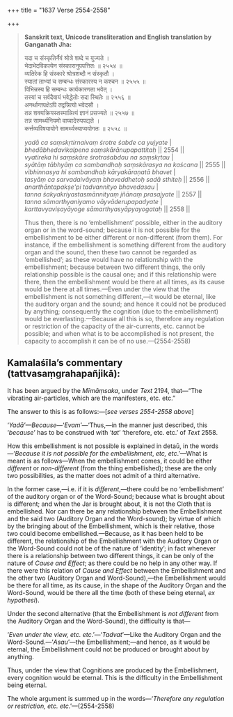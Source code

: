 +++
title = "1637 Verse 2554-2558"

+++
> **Sanskrit text, Unicode transliteration and English translation by Ganganath Jha:** 
>
> यदा च संस्कृतिर्नैवं श्रोत्रे शब्दे च युज्यते ।  
> भेदाभेदविकल्पेन संस्कारानुपपत्तितः ॥ २५५४ ॥  
> व्यतिरेक हि संस्कारे श्रोत्रशब्दौ न संस्कृतौ ।  
> स्यातां ताभ्यां च सम्बन्धः संस्कारस्य न कश्चन ॥ २५५५ ॥  
> विभिन्नस्य हि सम्बन्धः कार्यकारणता भवेत् ।  
> तस्यां च सर्वदैवायं भवेद्धेतोः सदा स्थितेः ॥ २५५६ ॥  
> अनर्थान्तपक्षेऽपि तद्वन्नित्यो भवेदसौ ।  
> तन्न शक्यक्रियस्तस्मान्नित्यं ज्ञानं प्रसज्यते ॥ २५५७ ॥  
> तन्न सामर्थ्यनियमो वाय्वादेरुपपद्यते ।  
> कर्त्तव्यविषयायोगे सामर्थ्यस्याप्ययोगतः ॥ २५५८ ॥ 
>
> *yadā ca saṃskṛtirnaivaṃ śrotre śabde ca yujyate* \|  
> *bhedābhedavikalpena saṃskārānupapattitaḥ* \|\| 2554 \|\|  
> *vyatireka hi saṃskāre śrotraśabdau na saṃskṛtau* \|  
> *syātāṃ tābhyāṃ ca sambandhaḥ saṃskārasya na kaścana* \|\| 2555 \|\|  
> *vibhinnasya hi sambandhaḥ kāryakāraṇatā bhavet* \|  
> *tasyāṃ ca sarvadaivāyaṃ bhaveddhetoḥ sadā sthiteḥ* \|\| 2556 \|\|  
> *anarthāntapakṣe'pi tadvannityo bhavedasau* \|  
> *tanna śakyakriyastasmānnityaṃ jñānaṃ prasajyate* \|\| 2557 \|\|  
> *tanna sāmarthyaniyamo vāyvāderupapadyate* \|  
> *karttavyaviṣayāyoge sāmarthyasyāpyayogataḥ* \|\| 2558 \|\| 
>
> Thus then, there is no ‘embellishment’ possible, either in the auditory organ or in the word-sound; because it is not possible for the embellishment to be either different or non-different (from them). For instance, if the embellishment is something different from the auditory organ and the sound, then these two cannot be regarded as ‘embellished’; as these would have no relationship with the embellishment; because between two different things, the only relationship possible is the causal one; and if this relationship were there, then the embellishment would be there at all times, as its cause would be there at all times.—Even under the view that the embellishment is not something different,—it would be eternal, like the auditory organ and the sound; and hence it could not be produced by anything; consequently the cognition (due to the embellishment) would be everlasting.—Because all this is so, therefore any regulation or restriction of the capacity of the air-currents, etc. cannot be possible; and when what is to be accomplished is not present, the capacity to accomplish it can be of no use.—(2554-2558)



## Kamalaśīla’s commentary (tattvasaṃgrahapañjikā):

It has been argued by the *Mīmāṃsaka*, under *Text* 2194, that—“The vibrating air-particles, which are the manifesters, etc. etc.”

The answer to this is as follows:—[*see verses 2554-2558 above*]

‘*Yadā’—Because*—‘*Evam*’—‘Thus,—in the manner just described, this ‘*because*’ has to be construed with ‘*tat*’ ‘therefore, etc. etc.’ of *Text* 2558.

How this embellishment is not possible is explained in detaū, in the words—‘*Because it is not possible for the embellishment*, *etc, etc*.’—What is meant is as follows—When the embellishment comes, it could be either *different* or *non-different* (from the thing embellished); these are the only two possibilities, as the matter does not admit of a third alternative.

In the former case,—i.e. if it is *different*,—there could be no ‘embellishment’ of the auditory organ or of the Word-Sound; because what is brought about is different; and when the Jar is brought about, it is not the Cloth that is embellished. Nor can there be any relationship between the Embellishment and the said two (Auditory Organ and the Word-sound); by virtue of which by the bringing about of the Embellishment, which is their relative, those two could become embellished.—Because, as it has been held to be different, the relationship of the Embellishment with the Auditory Organ or the Word-Sound could not be of the nature of ‘identity’; in fact whenever there is a relationship between two different things, it can be only of the nature of *Cause and Effect*; as there could be no help in any other way. If there were this relation of *Cause and Effect* between the Embellishment and the other two (Auditory Organ and Word-Sound),—the Embellishment would be there for all time, as its cause, in the shape of the Auditory Organ and the Word-Sound, would be there all the time (both of these being eternal, *ex hypothesi*).

Under the second alternative (that the Embellishment is *not different* from the Auditory Organ and the Word-Sound), the difficulty is that—

‘*Even under the view, etc. etc*.’—‘*Tadvat*’—Like the Auditory Organ and the Word-Sound.—‘*Asau*’—the Embellishment;—and hence, as it would be eternal, the Embellishment could not be produced or brought about by anything.

Thus, under the view that Cognitions are produced by the Embellishment, every cognition would be eternal. This is the difficulty in the Embellishment being eternal.

The whole argument is summed up in the words—‘*Therefore any regulation or restriction, etc. etc*.’—(2554-2558)


